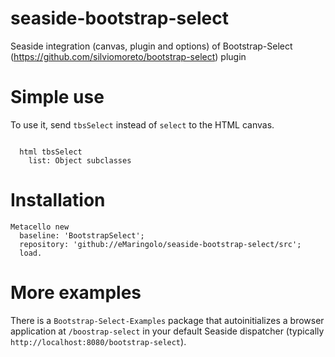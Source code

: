 # seaside-bootstrap-select
Seaside integration (canvas, plugin and options) of Bootstrap-Select (https://github.com/silviomoreto/bootstrap-select) plugin


# Simple use

To use it, send `tbsSelect` instead of `select` to the HTML canvas.

```smalltalk

  html tbsSelect
    list: Object subclasses
```

# Installation

```smalltalk
Metacello new 
  baseline: 'BootstrapSelect'; 
  repository: 'github://eMaringolo/seaside-bootstrap-select/src';
  load.
```

# More examples

There is a `Bootstrap-Select-Examples` package that autoinitializes a browser application at `/boostrap-select` in your default Seaside dispatcher (typically `http://localhost:8080/bootstrap-select`).





